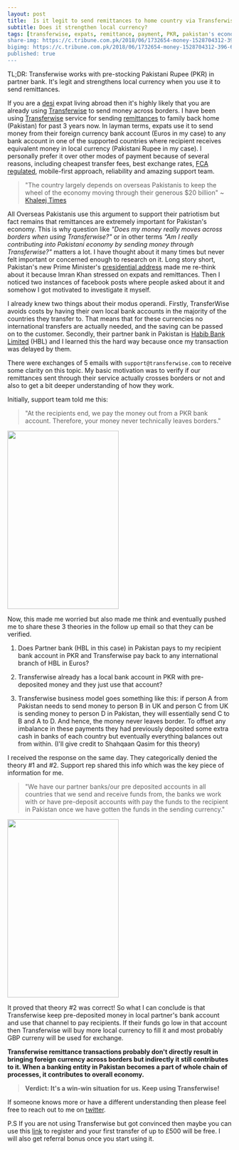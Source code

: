 ```yaml
---
layout: post
title:  Is it legit to send remittances to home country via Transferwise?
subtitle: Does it strengthen local currency?
tags: [transferwise, expats, remittance, payment, PKR, pakistan's economy]  
share-img: https://c.tribune.com.pk/2018/06/1732654-money-1528704312-396-640x480.jpg
bigimg: https://c.tribune.com.pk/2018/06/1732654-money-1528704312-396-640x480.jpg
published: true
---
```


TL;DR: Transferwise works with pre-stocking Pakistani Rupee (PKR) in partner bank. It's legit and strengthens local currency when you use it to send remittances. 


If you are a [desi](https://www.urbandictionary.com/define.php?term=desi&defid=1145091=) expat living abroad then it's highly likely that you are already using [Transferwise](https://transferwise.com/u/wahibu) to send money across borders. I have been using [Transferwise](https://transferwise.com/u/wahibu) service for sending [remittances](https://transferwise.com/us/blog/definition-of-remittance) to family back home (Pakistan) for past 3 years now. In layman terms, expats use it to send money from their foreign currency bank account (Euros in my case) to any bank account in one of the supported countries where recipient receives equivalent money in local currency (Pakistani Rupee in my case). I personally prefer it over other modes of payment because of several reasons, including cheapest transfer fees, best exchange rates, [FCA regulated](https://transferwise.com/help/article/1570150/security/what-is-the-fca), mobile-first approach, reliability and amazing support team. 

> "The country largely depends on overseas Pakistanis to keep the wheel of the economy moving through their generous $20 billion" ~ [Khaleej Times](https://www.khaleejtimes.com/remittances-keep-pakistans-economy-afloat)

All Overseas Pakistanis use this argument to support their patriotism but fact remains that remittances are extremely important for Pakistan's economy. This is why question like *"Does my money really moves across borders when using Transferwise?"* or in other terms *"Am I really contributing into Pakistani economy by sending money through Transferwise?"* matters a lot. I have thought about it many times but never felt important or concerned enough to research on it. Long story short, Pakistan's new Prime Minister's [presidential address](https://www.telegraph.co.uk/news/2018/08/20/imran-khan-scrap-hundreds-staff-move-three-bed-home-pledges/) made me re-think about it because Imran Khan stressed on expats and remittances. Then I noticed two instances of facebook posts where people asked about it and somehow I got motivated to investigate it myself. 

I already knew two things about their modus operandi. Firstly, TransferWise avoids costs by having their own local bank accounts in the majority of the countries they transfer to. That means that for these currencies no international transfers are actually needed, and the saving can be passed on to the customer. Secondly, their partner bank in Pakistan is [Habib Bank Limited](http://www.hbl.com/) (HBL) and I learned this the hard way because once my transaction was delayed by them. 

There were exchanges of 5 emails with `support@transferwise.com` to receive some clarity on this topic. My basic motivation was to verify if our remittances sent through their service actually crosses borders or not and also to get a bit deeper understanding of how they work. 

Initially, support team told me this:

> "At the recipients end, we pay the money out from a PKR bank account. Therefore, your money never technically leaves borders."

<img src="http://wahibhaq.github.io/img/blog/posts/transferwise-legit-remittance/email-1.jpg" width="250" height="400" align="center">

Now, this made me worried but also made me think and eventually pushed me to share these 3 theories in the follow up email so that they can be verified.

1) Does Partner bank (HBL in this case) in Pakistan pays to my recipient bank account in PKR and Transferwise pay back to any international branch of HBL in Euros? 

2) Transferwise already has a local bank account in PKR with pre-deposited money and they just use that account? 

3) Transferwise business model goes something like this: if person A from Pakistan needs to send money to person B in UK and person C from UK is sending money to person D in Pakistan, they will essentially send C to B and A to D. And hence, the money never leaves border. To offset any imbalance in these payments they had previously deposited some extra cash in banks of each country but eventually everything balances out from within. (I'll give credit to Shahqaan Qasim for this theory)

I received the response on the same day. They categorically denied the theory #1 and #2. Support rep shared this info which was the key piece of information for me. 

> "We have our partner banks/our pre deposited accounts in all countries that we send and receive funds from, the banks we work with or have pre-deposit accounts with pay the funds to the recipient in Pakistan once we have gotten the funds in the sending currency."


<img src="http://wahibhaq.github.io/img/blog/posts/transferwise-legit-remittance/email-2.jpg" width="250" height="400" align="center">

It proved that theory #2 was correct! So what I can conclude is that Transferwise keep pre-deposited money in local partner's bank account and use that channel to pay recipients. If their funds go low in that account then Transferwise will buy more local currency to fill it and most probably GBP curreny will be used for exchange. 

**Transferwise remittance transactions probably don't directly result in bringing foreign currency across borders but indirectly it still contributes to it. When a banking entity in Pakistan becomes a part of whole chain of processes, it contributes to overall economy.** 
 
> **Verdict: It's a win-win situation for us. Keep using Transferwise!**

If someone knows more or have a different understanding then please feel free to reach out to me on [twitter](https://twitter.com/wahibhaq).


P.S If you are not using Transferwise but got convinced then maybe you can use this [link](https://transferwise.com/u/wahibu) to register and your first transfer of up to £500 will be free. I will also get referral bonus once you start using it. 
